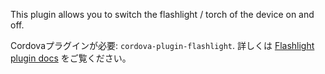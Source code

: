 This plugin allows you to switch the flashlight / torch of the device on and off.

Cordovaプラグインが必要: `cordova-plugin-flashlight`. 詳しくは [Flashlight plugin docs](https://github.com/EddyVerbruggen/Flashlight-PhoneGap-Plugin) をご覧ください。
